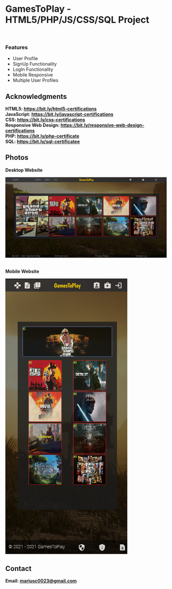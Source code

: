 <h1>GamesToPlay - HTML5/PHP/JS/CSS/SQL Project</h1>
<br>
<h3>Features</h3>
<ul>
    <li>User Profile</li>
    <li>SignUp Functionality</li>
    <li>LogIn Functionality</li>
    <li>Mobile Responsive</li>
    <li>Multiple User Profiles</li>

</ul>

<h2>Acknowledgments</h2>

<b> HTML5: https://bit.ly/html5-certifications<b>
<br>
<b> JavaScript: https://bit.ly/javascript-certifications <b>
<br>
<b> CSS: https://bit.ly/css-certifications <b>
<br>
<b> Responsive Web Design: https://bit.ly/responsive-web-design-certifications <b>
<br>
<b> PHP: https://bit.ly/php-certificate <b>
<br>
<b> SQL: https://bit.ly/sql-certificatee <b>
<br>

<h2>Photos</h2>
<p>Desktop Website</p>
<img src="image.png">
<br>
<br>
<p>Mobile Website</p>
<img src="image1.png">
<br>

<h2>Contact</h2>

<b> Email: mariusc0023@gmail.com </b>
